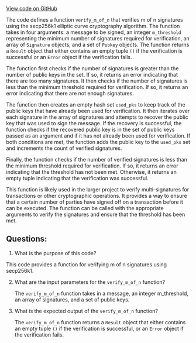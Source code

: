 [View code on GitHub](https://github.com/nervosnetwork/ckb/blob/develop/util/multisig/src/secp256k1.rs)

The code defines a function `verify_m_of_n` that verifies m of n signatures using the secp256k1 elliptic curve cryptography algorithm. The function takes in four arguments: a message to be signed, an integer `m_threshold` representing the minimum number of signatures required for verification, an array of `Signature` objects, and a set of `Pubkey` objects. The function returns a `Result` object that either contains an empty tuple `()` if the verification is successful or an `Error` object if the verification fails.

The function first checks if the number of signatures is greater than the number of public keys in the set. If so, it returns an error indicating that there are too many signatures. It then checks if the number of signatures is less than the minimum threshold required for verification. If so, it returns an error indicating that there are not enough signatures.

The function then creates an empty hash set `used_pks` to keep track of the public keys that have already been used for verification. It then iterates over each signature in the array of signatures and attempts to recover the public key that was used to sign the message. If the recovery is successful, the function checks if the recovered public key is in the set of public keys passed as an argument and if it has not already been used for verification. If both conditions are met, the function adds the public key to the `used_pks` set and increments the count of verified signatures.

Finally, the function checks if the number of verified signatures is less than the minimum threshold required for verification. If so, it returns an error indicating that the threshold has not been met. Otherwise, it returns an empty tuple indicating that the verification was successful.

This function is likely used in the larger project to verify multi-signatures for transactions or other cryptographic operations. It provides a way to ensure that a certain number of parties have signed off on a transaction before it can be executed. The function can be called with the appropriate arguments to verify the signatures and ensure that the threshold has been met.
## Questions:
 1. What is the purpose of this code?

   This code provides a function for verifying m of n signatures using secp256k1.

2. What are the input parameters for the `verify_m_of_n` function?

   The `verify_m_of_n` function takes in a message, an integer m_threshold, an array of signatures, and a set of public keys.

3. What is the expected output of the `verify_m_of_n` function?

   The `verify_m_of_n` function returns a `Result` object that either contains an empty tuple `()` if the verification is successful, or an `Error` object if the verification fails.
